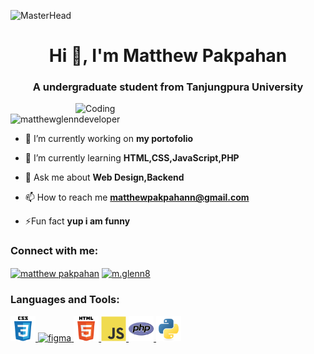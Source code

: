 ![MasterHead](https://user-images.githubusercontent.com/35267447/206916906-9bfb66d9-c419-44c2-908a-4885e610425f.gif)
<h1 align="center">Hi 👋, I'm Matthew Pakpahan</h1>
<h3 align="center">A undergraduate student from Tanjungpura University</h3>
<img align="right" alt="Coding" width="400" src=https://media.tenor.com/GfSX-u7VGM4AAAAM/coding.gif>

<p align="left"> <img src="https://komarev.com/ghpvc/?username=matthewglenndeveloper&label=Profile%20views&color=0e75b6&style=flat" alt="matthewglenndeveloper" /> </p>

- 🔭 I’m currently working on **my portofolio**

- 🌱 I’m currently learning **HTML,CSS,JavaScript,PHP**

- 💬 Ask me about **Web Design,Backend**

- 📫 How to reach me **matthewpakpahann@gmail.com**

- ⚡Fun fact **yup i am funny**

<h3 align="left">Connect with me:</h3>
<p align="left">
<a href="https://linkedin.com/in/matthew pakpahan" target="blank"><img align="center" src="https://raw.githubusercontent.com/rahuldkjain/github-profile-readme-generator/master/src/images/icons/Social/linked-in-alt.svg" alt="matthew pakpahan" height="30" width="40" /></a>
<a href="https://instagram.com/m.glenn8" target="blank"><img align="center" src="https://raw.githubusercontent.com/rahuldkjain/github-profile-readme-generator/master/src/images/icons/Social/instagram.svg" alt="m.glenn8" height="30" width="40" /></a>
</p>

<h3 align="left">Languages and Tools:</h3>
<p align="left"> <a href="https://www.w3schools.com/css/" target="_blank" rel="noreferrer"> <img src="https://raw.githubusercontent.com/devicons/devicon/master/icons/css3/css3-original-wordmark.svg" alt="css3" width="40" height="40"/> </a> <a href="https://www.figma.com/" target="_blank" rel="noreferrer"> <img src="https://www.vectorlogo.zone/logos/figma/figma-icon.svg" alt="figma" width="40" height="40"/> </a> <a href="https://www.w3.org/html/" target="_blank" rel="noreferrer"> <img src="https://raw.githubusercontent.com/devicons/devicon/master/icons/html5/html5-original-wordmark.svg" alt="html5" width="40" height="40"/> </a> <a href="https://developer.mozilla.org/en-US/docs/Web/JavaScript" target="_blank" rel="noreferrer"> <img src="https://raw.githubusercontent.com/devicons/devicon/master/icons/javascript/javascript-original.svg" alt="javascript" width="40" height="40"/> </a> <a href="https://www.php.net" target="_blank" rel="noreferrer"> <img src="https://raw.githubusercontent.com/devicons/devicon/master/icons/php/php-original.svg" alt="php" width="40" height="40"/> </a> <a href="https://www.python.org" target="_blank" rel="noreferrer"> <img src="https://raw.githubusercontent.com/devicons/devicon/master/icons/python/python-original.svg" alt="python" width="40" height="40"/> </a> </p>
